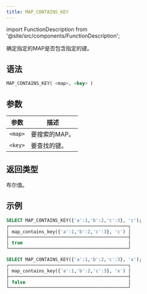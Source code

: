 ```yaml
---
title: MAP_CONTAINS_KEY
---
```

import FunctionDescription from '@site/src/components/FunctionDescription';

<FunctionDescription description="引入或更新：v1.2.464"/>

确定指定的MAP是否包含指定的键。

## 语法

```sql
MAP_CONTAINS_KEY( <map>, <key> )
```

## 参数

| 参数      | 描述             |
|-----------|------------------|
| `<map>`   | 要搜索的MAP。    |
| `<key>`   | 要查找的键。     |

## 返回类型

布尔值。

## 示例

```sql
SELECT MAP_CONTAINS_KEY({'a':1,'b':2,'c':3}, 'c');
┌────────────────────────────────────────────┐
│ map_contains_key({'a':1,'b':2,'c':3}, 'c') │
├────────────────────────────────────────────┤
│ true                                       │
└────────────────────────────────────────────┘

SELECT MAP_CONTAINS_KEY({'a':1,'b':2,'c':3}, 'x');
┌────────────────────────────────────────────┐
│ map_contains_key({'a':1,'b':2,'c':3}, 'x') │
├────────────────────────────────────────────┤
│ false                                      │
└────────────────────────────────────────────┘
```